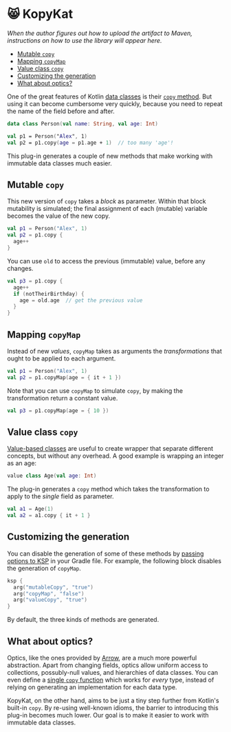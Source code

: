 # 😸 KopyKat

_When the author figures out how to upload the artifact to Maven, instructions on how to use the library will appear here._

- [Mutable `copy`](#mutable-copy)
- [Mapping `copyMap`](#mapping-copymap)
- [Value class `copy`](#value-class-copy)
- [Customizing the generation](#customizing-the-generation)
- [What about optics?](#what-about-optics)

One of the great features of Kotlin [data classes](https://kotlinlang.org/docs/data-classes.html) is their [`copy` method](https://kotlinlang.org/docs/data-classes.html#copying). But using it can become cumbersome very quickly, because you need to repeat the name of the field before and after.

```kotlin
data class Person(val name: String, val age: Int)

val p1 = Person("Alex", 1)
val p2 = p1.copy(age = p1.age + 1)  // too many 'age'!
```

This plug-in generates a couple of new methods that make working with immutable data classes much easier.

## Mutable `copy`

This new version of `copy` takes a *block* as parameter. Within that block mutability is simulated; the final assignment of each (mutable) variable becomes the value of the new copy.

```kotlin
val p1 = Person("Alex", 1)
val p2 = p1.copy { 
  age++
}
```

You can use `old` to access the previous (immutable) value, before any changes.

```kotlin
val p3 = p1.copy { 
  age++
  if (notTheirBirthday) {
    age = old.age  // get the previous value
  }
}
```

## Mapping `copyMap`

Instead of new *values*, `copyMap` takes as arguments the *transformations* that ought to be applied to each argument.

```kotlin
val p1 = Person("Alex", 1)
val p2 = p1.copyMap(age = { it + 1 })
```

Note that you can use `copyMap` to simulate `copy`, by making the transformation return a constant value.

```kotlin
val p3 = p1.copyMap(age = { 10 })
```

## Value class `copy`

[Value-based classes](https://kotlinlang.org/docs/inline-classes.html) are useful to create wrapper that separate different concepts, but without any overhead. A good example is wrapping an integer as an age:

```kotlin
value class Age(val age: Int)
```

The plug-in generates a `copy` method which takes the transformation to apply to the _single_ field as parameter.

```kotlin
val a1 = Age(1)
val a2 = a1.copy { it + 1 }
```

## Customizing the generation

You can disable the generation of some of these methods by [passing options to KSP](https://kotlinlang.org/docs/ksp-quickstart.html#pass-options-to-processors) in your Gradle file. For example, the following block disables the generation of `copyMap`.

```kotlin
ksp {
  arg("mutableCopy", "true")
  arg("copyMap", "false")
  arg("valueCopy", "true")
}
```

By default, the three kinds of methods are generated.

## What about optics?

Optics, like the ones provided by [Arrow](https://arrow-kt.io/docs/optics/), are a much more powerful abstraction. Apart from changing fields, optics allow uniform access to collections, possubly-null values, and hierarchies of data classes. You can even define a [single `copy` function](https://github.com/arrow-kt/arrow/pull/2777) which works for _every_ type, instead of relying on generating an implementation for each data type.

KopyKat, on the other hand, aims to be just a tiny step further from Kotlin's built-in `copy`. By re-using well-known idioms, the barrier to introducing this plug-in becomes much lower. Our goal is to make it easier to work with immutable data classes.
